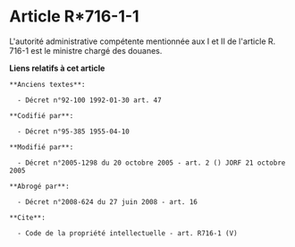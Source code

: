 # Article R*716-1-1

L'autorité administrative compétente mentionnée aux I et II de l'article R. 716-1 est le ministre chargé des douanes.

**Liens relatifs à cet article**

	**Anciens textes**:

	  - Décret n°92-100 1992-01-30 art. 47

	**Codifié par**:

	  - Décret n°95-385 1955-04-10

	**Modifié par**:

	  - Décret n°2005-1298 du 20 octobre 2005 - art. 2 () JORF 21 octobre 2005

	**Abrogé par**:

	  - Décret n°2008-624 du 27 juin 2008 - art. 16

	**Cite**:

	  - Code de la propriété intellectuelle - art. R716-1 (V)
